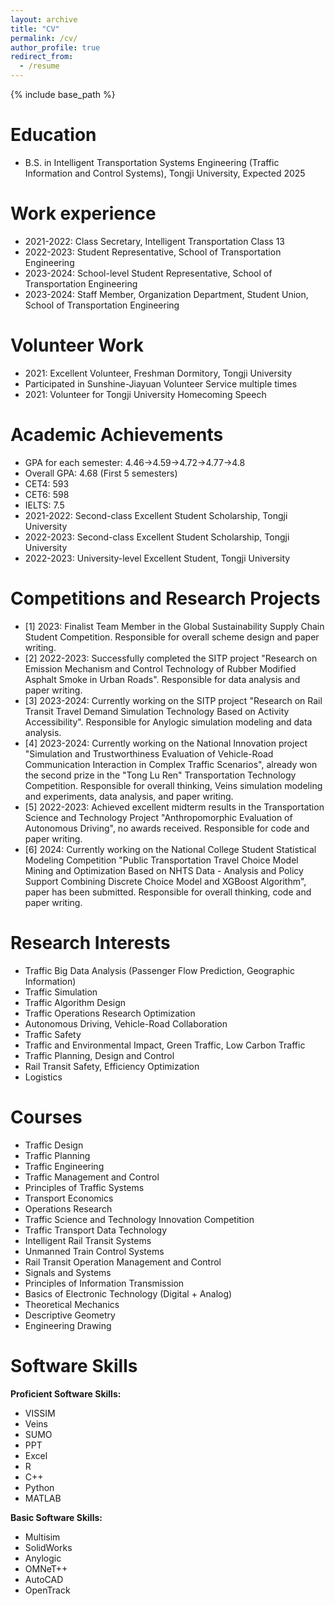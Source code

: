 ```yaml
---
layout: archive
title: "CV"
permalink: /cv/
author_profile: true
redirect_from:
  - /resume
---
```


{% include base_path %}

Education
======
* B.S. in Intelligent Transportation Systems Engineering (Traffic Information and Control Systems), Tongji University, Expected 2025

Work experience
======
* 2021-2022: Class Secretary, Intelligent Transportation Class 13
* 2022-2023: Student Representative, School of Transportation Engineering
* 2023-2024: School-level Student Representative, School of Transportation Engineering
* 2023-2024: Staff Member, Organization Department, Student Union, School of Transportation Engineering

Volunteer Work
======
* 2021: Excellent Volunteer, Freshman Dormitory, Tongji University
* Participated in Sunshine-Jiayuan Volunteer Service multiple times
* 2021: Volunteer for Tongji University Homecoming Speech

Academic Achievements
======
* GPA for each semester: 4.46->4.59->4.72->4.77->4.8
* Overall GPA: 4.68 (First 5 semesters)
* CET4: 593
* CET6: 598
* IELTS: 7.5
* 2021-2022: Second-class Excellent Student Scholarship, Tongji University
* 2022-2023: Second-class Excellent Student Scholarship, Tongji University
* 2022-2023: University-level Excellent Student, Tongji University

Competitions and Research Projects
======
* [1] 2023: Finalist Team Member in the Global Sustainability Supply Chain Student Competition. Responsible for overall scheme design and paper writing.
* [2] 2022-2023: Successfully completed the SITP project "Research on Emission Mechanism and Control Technology of Rubber Modified Asphalt Smoke in Urban Roads". Responsible for data analysis and paper writing.
* [3] 2023-2024: Currently working on the SITP project "Research on Rail Transit Travel Demand Simulation Technology Based on Activity Accessibility". Responsible for Anylogic simulation modeling and data analysis.
* [4] 2023-2024: Currently working on the National Innovation project "Simulation and Trustworthiness Evaluation of Vehicle-Road Communication Interaction in Complex Traffic Scenarios", already won the second prize in the "Tong Lu Ren" Transportation Technology Competition. Responsible for overall thinking, Veins simulation modeling and experiments, data analysis, and paper writing.
* [5] 2022-2023: Achieved excellent midterm results in the Transportation Science and Technology Project "Anthropomorphic Evaluation of Autonomous Driving", no awards received. Responsible for code and paper writing.
* [6] 2024: Currently working on the National College Student Statistical Modeling Competition "Public Transportation Travel Choice Model Mining and Optimization Based on NHTS Data - Analysis and Policy Support Combining Discrete Choice Model and XGBoost Algorithm", paper has been submitted. Responsible for overall thinking, code and paper writing.
  
Research Interests
======
* Traffic Big Data Analysis (Passenger Flow Prediction, Geographic Information)
* Traffic Simulation
* Traffic Algorithm Design
* Traffic Operations Research Optimization
* Autonomous Driving, Vehicle-Road Collaboration
* Traffic Safety
* Traffic and Environmental Impact, Green Traffic, Low Carbon Traffic
* Traffic Planning, Design and Control
* Rail Transit Safety, Efficiency Optimization
* Logistics

Courses
======
* Traffic Design
* Traffic Planning
* Traffic Engineering
* Traffic Management and Control
* Principles of Traffic Systems
* Transport Economics
* Operations Research
* Traffic Science and Technology Innovation Competition
* Traffic Transport Data Technology
* Intelligent Rail Transit Systems
* Unmanned Train Control Systems
* Rail Transit Operation Management and Control
* Signals and Systems
* Principles of Information Transmission
* Basics of Electronic Technology (Digital + Analog)
* Theoretical Mechanics
* Descriptive Geometry
* Engineering Drawing

Software Skills
======
**Proficient Software Skills:**
- VISSIM
- Veins
- SUMO
- PPT
- Excel
- R
- C++
- Python
- MATLAB

**Basic Software Skills:**
- Multisim
- SolidWorks
- Anylogic
- OMNeT++
- AutoCAD
- OpenTrack
